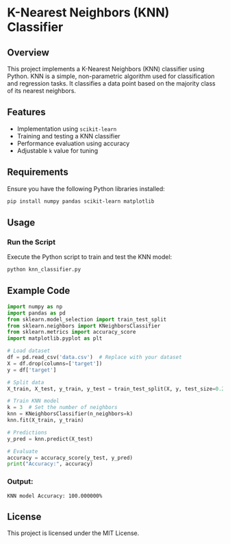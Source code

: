 # K-Nearest Neighbors (KNN) Classifier

## Overview
This project implements a K-Nearest Neighbors (KNN) classifier using Python. KNN is a simple, non-parametric algorithm used for classification and regression tasks. It classifies a data point based on the majority class of its nearest neighbors.

## Features
- Implementation using `scikit-learn`
- Training and testing a KNN classifier
- Performance evaluation using accuracy
- Adjustable `k` value for tuning

## Requirements
Ensure you have the following Python libraries installed:

```sh
pip install numpy pandas scikit-learn matplotlib
```

## Usage

### Run the Script
Execute the Python script to train and test the KNN model:

```sh
python knn_classifier.py
```

## Example Code
```python
import numpy as np
import pandas as pd
from sklearn.model_selection import train_test_split
from sklearn.neighbors import KNeighborsClassifier
from sklearn.metrics import accuracy_score
import matplotlib.pyplot as plt

# Load dataset
df = pd.read_csv('data.csv')  # Replace with your dataset
X = df.drop(columns=['target'])
y = df['target']

# Split data
X_train, X_test, y_train, y_test = train_test_split(X, y, test_size=0.2, random_state=42)

# Train KNN model
k = 3  # Set the number of neighbors
knn = KNeighborsClassifier(n_neighbors=k)
knn.fit(X_train, y_train)

# Predictions
y_pred = knn.predict(X_test)

# Evaluate
accuracy = accuracy_score(y_test, y_pred)
print("Accuracy:", accuracy)
```
### Output:
```
KNN model Accuracy: 100.000000%

```


## License
This project is licensed under the MIT License.

